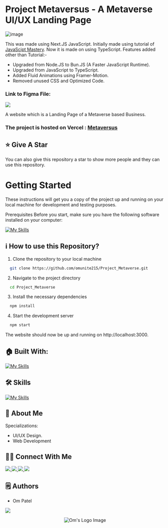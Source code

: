 # Project Metaversus - A Metaverse UI/UX Landing Page

![image](https://github.com/omunite215/Project_Metaverse/assets/78680563/8a8bd774-28af-4daa-9efc-632a8b7e8f5a)


This was made using Next.JS JavaScript. Initially made using tutorial of [JavaScipt Mastery](https://youtu.be/ugCN_gynFYw?feature=shared). Now it is made on using TypeScript.
Features added other than Tutorial:-
- Upgraded from Node.JS to Bun.JS (A Faster JavaScript Runtime).
- Upgraded from JavaScript to TypeScript.
- Added Fluid Animations using Framer-Motion.
- Removed unused CSS and Optimized Code.

### Link to Figma File:

<p align="left">
  <a href="https://skillicons.dev">
    <a href="https://www.figma.com/file/7Fujh1tSEZkjzVb2QQtYHx/Modern-UI_UX-Framer-Motion?type=design&mode=design&t=rT9oaMgjutfRKkY0-1">
      <img src="https://skillicons.dev/icons?i=figma" />
    </a>
  </a>
</p>

A website which is a Landing Page of a Metaverse based Business.

### The project is hosted on Vercel : [Metaversus](https://project-metaverse-beta.vercel.app/)

## :star: Give A Star

You can also give this repository a star to show more people and they can use this repository.

# Getting Started

These instructions will get you a copy of the project up and running on your local machine for development and testing purposes.

Prerequisites
Before you start, make sure you have the following software installed on your computer:

[![My Skills](https://skillicons.dev/icons?i=nodejs)](https://skillicons.dev)


## ℹ️ How to use this Repository?

1. Clone the repository to your local machine

```bash
  git clone https://github.com/omunite215/Project_Metaverse.git

```
2. Navigate to the project directory

```bash
  cd Project_Metaverse
```
3. Install the necessary dependencies
```bash
  npm install
```

4. Start the development server
```bash
  npm start
```

The website should now be up and running on http://localhost:3000.

## 🏠 Built With:

[![My Skills](https://skillicons.dev/icons?i=react,tailwind,nextjs,vscode,vercel)](https://skillicons.dev)

## 🛠 Skills

[![My Skills](https://skillicons.dev/icons?i=html,css,js,ts,react,nextjs,figma)](https://skillicons.dev)

## 🚀 About Me
Specializations:
- UI/UX Design.
- Web Development

## 🙋‍♂️ Connect With Me

<p align="left">
  <a href="https://skillicons.dev">
    <a href="https://github.com/omunite215">
      <img src="https://skillicons.dev/icons?i=github" />
    </a>
  </a>
   <a href="https://skillicons.dev">
    <a href="https://www.linkedin.com/in/om-patel-401068143/">
      <img src="https://skillicons.dev/icons?i=linkedin" />
    </a>
  </a>
  <a href="https://skillicons.dev">
    <a href="https://www.instagram.com/_21omp/">
      <img src="https://skillicons.dev/icons?i=instagram" />
    </a>
  </a>
   <a href="https://skillicons.dev">
    <a href="https://portfoliobyom.netlify.app/">
      <img src="https://skillicons.dev/icons?i=devto" />
    </a>
  </a>
</p>

## 🗒️ Authors
- Om Patel

<p align="left">
  <a href="https://skillicons.dev">
    <a href="https://github.com/omunite215">
      <img src="https://skillicons.dev/icons?i=github" />
    </a>
  </a>
</p>

<p align="center">
  <img src="https://github.com/omunite215/Project_Metaverse/assets/78680563/b3925613-ceaf-4c40-beb2-582f3dfb469a" alt="Om's Logo Image"/>
</p>